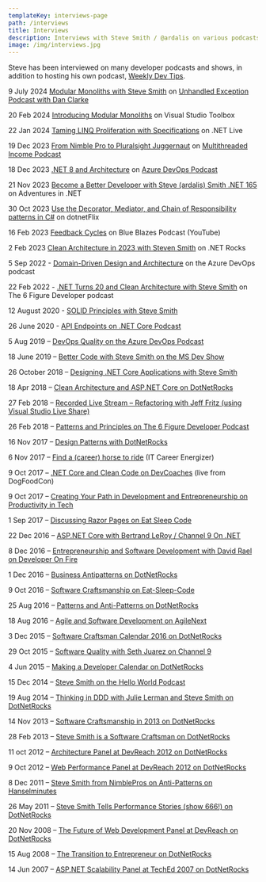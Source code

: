 ```yaml
---
templateKey: interviews-page
path: /interviews
title: Interviews
description: Interviews with Steve Smith / @ardalis on various podcasts and developer shows.
image: /img/interviews.jpg
---
```


Steve has been interviewed on many developer podcasts and shows, in addition to hosting his own podcast, [Weekly Dev Tips](http://www.weeklydevtips.com/).

9 July 2024 [Modular Monoliths with Steve Smith](https://unhandledexceptionpodcast.com/posts/0068-modularmonolithswithardalis/) on [Unhandled Exception Podcast with Dan Clarke](https://unhandledexceptionpodcast.com/)

20 Feb 2024 [Introducing Modular Monoliths](https://www.youtube.com/live/wkAc6K09pKQ?si=lC-uAwyDHX4eJYmL&t=147) on Visual Studio Toolbox

22 Jan 2024 [Taming LINQ Proliferation with Specifications](https://www.youtube.com/live/8r8MuF1356U?si=RceVZfRRyP_g75Pv) on .NET Live

19 Dec 2023 [From Nimble Pro to Pluralsight Juggernaut](https://share.transistor.fm/s/ebad15b3) on [Multithreaded Income Podcast](https://multithreadedincome.com/)

18 Dec 2023 [.NET 8 and Architecture](http://azuredevopspodcast.clear-measure.com/steve-smith-net-8-and-architecture-episode-276) on [Azure DevOps Podcast](http://azuredevopspodcast.clear-measure.com/)

21 Nov 2023 [Become a Better Developer with Steve (ardalis) Smith .NET 165](https://topenddevs.com/podcasts/adventures-in-net/episodes/become-a-better-developer-with-steve-ardalis-smith-net-165) on Adventures in .NET

30 Oct 2023 [Use the Decorator, Mediator, and Chain of Responsibility patterns in C#](https://www.youtube.com/watch?v=eSQHpfaYspw) on dotnetFlix

16 Feb 2023 [Feedback Cycles](https://www.youtube.com/watch?v=clsOedwUVMk) on Blue Blazes Podcast (YouTube)

2 Feb 2023 [Clean Architecture in 2023 with Steven Smith](https://www.dotnetrocks.com/details/1831) on .NET Rocks

5 Sep 2022 - [Domain-Driven Design and Architecture](http://azuredevopspodcast.clear-measure.com/steve-smith-domain-driven-design-and-architecture) on the Azure DevOps podcast

22 Feb 2022 - [.NET Turns 20 and Clean Architecture with Steve Smith](https://6figuredev.com/podcast/net-turns-20-and-clean-architecture-with-steve-smith/) on The 6 Figure Developer podcast

12 August 2020 - [SOLID Principles with Steve Smith](https://developerweeklypodcast.com/8/solid-principles-with-steve-smith)

26 June 2020 - [API Endpoints on .NET Core Podcast](https://dotnetcore.show/episode-54-api-endpoints-with-steve-smith/)

5 Aug 2019 – [DevOps Quality on the Azure DevOps Podcast](http://azuredevopspodcast.clear-measure.com/steve-smith-on-devops-quality-episode-48)

18 June 2019 – [Better Code with Steve Smith on the MS Dev Show](https://msdevshow.com/2019/06/better-code-with-steve-smith/)

26 October 2018 – [Designing .NET Core Applications with Steve Smith](https://dotnetcore.show/episode-9-designing-your-net-core-applications-with-steve-smith/)

18 Apr 2018 – [Clean Architecture and ASP.NET Core on DotNetRocks](https://dotnetrocks.com/?show=1538)

27 Feb 2018 – [Recorded Live Stream – Refactoring with Jeff Fritz (using Visual Studio Live Share)](https://www.youtube.com/watch?v=LXH1gz8utZA)

26 Feb 2018 – [Patterns and Principles on The 6 Figure Developer Podcast](http://6figuredev.com/podcast/episode-028-patterns-and-principles-with-steve-smith/)

16 Nov 2017 – [Design Patterns with DotNetRocks](https://dotnetrocks.com/?show=1494)

6 Nov 2017 – [Find a (career) horse to ride](http://itcareerenergizer.com/e30/) (IT Career Energizer)

9 Oct 2017 – [.NET Core and Clean Code on DevCoaches](http://devcoaches.com/ep-29-steve-smith-live-from-dogfoodcon/) (live from DogFoodCon)

9 Oct 2017 – [Creating Your Path in Development and Entrepreneurship on Productivity in Tech](https://productivityintech.com/pitpodcast/59db0dd7791e4b0e8d415446)

1 Sep 2017 – [Discussing Razor Pages on Eat Sleep Code](https://developer.telerik.com/content-types/podcast/aspnet-core-razor-pages-worth-checking/)

22 Dec 2016 – [ASP.NET Core with Bertrand LeRoy / Channel 9 On .NET](https://channel9.msdn.com/Shows/On-NET/Steve-Smith)

8 Dec 2016 – [Entrepreneurship and Software Development with David Rael on Developer On Fire](http://developeronfire.com/episode-189-steve-smith-appreciating-perspectives)

1 Dec 2016 – [Business Antipatterns on DotNetRocks](http://dotnetrocks.com/?show=1382)

9 Oct 2016 – [Software Craftsmanship on Eat-Sleep-Code](https://soundcloud.com/esc-podcast/talking-software-craftmanship-with-steve-smith#t=0:00)

25 Aug 2016 – [Patterns and Anti-Patterns on DotNetRocks](http://dotnetrocks.com/?show=1340)

18 Aug 2016 – [Agile and Software Development on AgileNext](http://agilenext.tv/2016/08/18/episode-10-steve-smith/)

3 Dec 2015 – [Software Craftsman Calendar 2016 on DotNetRocks](http://dotnetrocks.com/?show=1226)

29 Oct 2015 – [Software Quality with Seth Juarez on Channel 9](https://channel9.msdn.com/Events/Seth-on-the-Road/DevIntersection-2015/Software-Quality-with-Steve-Smith)

4 Jun 2015 – [Making a Developer Calendar on DotNetRocks](https://www.dotnetrocks.com/?show=1148)

15 Dec 2014 – [Steve Smith on the Hello World Podcast](https://wildermuth.com/hwpod/47/Steve-Smith)

19 Aug 2014 – [Thinking in DDD with Julie Lerman and Steve Smith on DotNetRocks](https://www.dotnetrocks.com/?show=1023)

14 Nov 2013 – [Software Craftsmanship in 2013 on DotNetRocks](https://www.dotnetrocks.com/?show=924)

28 Feb 2013 – [Steve Smith is a Software Craftsman on DotNetRocks](https://www.dotnetrocks.com/?show=850)

11 oct 2012 – [Architecture Panel at DevReach 2012 on DotNetRocks](https://www.dotnetrocks.com/?show=810)

9 Oct 2012 – [Web Performance Panel at DevReach 2012 on DotNetRocks](https://www.dotnetrocks.com/?show=809)

8 Dec 2011 – [Steve Smith from NimblePros on Anti-Patterns on Hanselminutes](http://hanselminutes.com/296/framework-series-steve-smith-from-nimblepros-on-anti-patterns)

26 May 2011 – [Steve Smith Tells Performance Stories (show 666!) on DotNetRocks](https://www.dotnetrocks.com/?show=666)

20 Nov 2008 – [The Future of Web Development Panel at DevReach on DotNetRocks](https://www.dotnetrocks.com/?show=396)

15 Aug 2008 – [The Transition to Entrepreneur on DotNetRocks](https://www.dotnetrocks.com/?show=368)

14 Jun 2007 – [ASP.NET Scalability Panel at TechEd 2007 on DotNetRocks](https://www.dotnetrocks.com/?show=246)